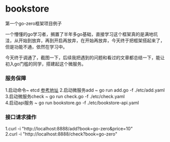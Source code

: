 # bookstore
第一个go-zero框架项目例子

一个懵懂的go学习者，搁置了半年多go基础，直接学习这个框架真的是满地坑洼，从开始到放弃，再到开启再放弃，在开始再放弃，今天终于把框架搭起来了，但是功能不通，依然在学习中。

今天终于调通了，截图一下，后续我把遇到的问题和看过的文章都总结一下，能让初入go门槛的同学，搭建起这个微服务。

### 服务保障
1.启动命令~ etcd  [参考地址](https://blog.csdn.net/chinawangfei/article/details/94555155 )
2.启动微服务add ~ go run add.go -f ./etc/add.yaml  
3.启动微服务check ~ go run check.go -f ./etc/check.yaml  
4.启动api服务 ~ go run bookstore.go -f ./etc/bookstore-api.yaml  

### 接口请求操作
1.curl -i "http://localhost:8888/add?book=go-zero&price=10"  
2.curl -i "http://localhost:8888/check?book=go-zero"  
